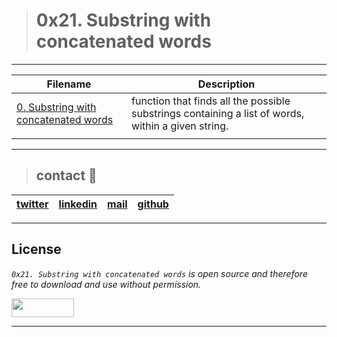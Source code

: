 > # 0x21. Substring with concatenated words
---
| **Filename** | **Description** |
|---|---|
| [0. Substring with concatenated words](./substring.c) | function that finds all the possible substrings containing a list of words, within a given string. |
|  |   |

---
> ## contact 💬

| [twitter](https://twitter.com/RICARDO1470) | [linkedin](https://www.linkedin.com/in/ricardo-alfonso-camayo/) | [mail](1466@holbertonschool.com) | [github](https://github.com/ricardo1470/README/blob/master/README.md) |
|---|---|---|---|

---

## License
*`0x21. Substring with concatenated words` is open source and therefore free to download and use without permission.*

<a href="url"><img src="https://www.holbertonschool.com/holberton-logo.png" align="middle" width="100" height="30"></a>

---
